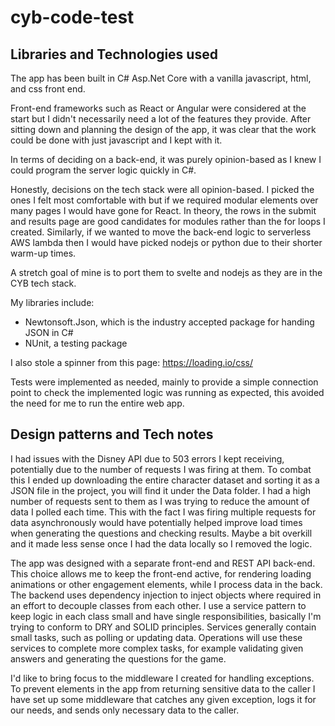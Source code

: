 # cyb-code-test

## Libraries and Technologies used

The app has been built in C# Asp.Net Core with a vanilla javascript, html, and css front end. 

Front-end frameworks such as React or Angular were considered at the start but I didn't necessarily need a lot of the features they provide. After sitting down and planning the design of the app, it was clear that the work could be done with just javascript and I kept with it.

In terms of deciding on a back-end, it was purely opinion-based as I knew I could program the server logic quickly in C#. 

Honestly, decisions on the tech stack were all opinion-based. I picked the ones I felt most comfortable with but if we required modular elements over many pages I would have gone for React. In theory, the rows in the submit and results page are good candidates for modules rather than the for loops I created. Similarly, if we wanted to move the back-end logic to serverless AWS lambda then I would have picked nodejs or python due to their shorter warm-up times.

A stretch goal of mine is to port them to svelte and nodejs as they are in the CYB tech stack.

My libraries include:
- Newtonsoft.Json, which is the industry accepted package for handing JSON in C#
- NUnit, a testing package

I also stole a spinner from this page: https://loading.io/css/

Tests were implemented as needed, mainly to provide a simple connection point to check the implemented logic was running as expected, this avoided the need for me to run the entire web app.

## Design patterns and Tech notes

I had issues with the Disney API due to 503 errors I kept receiving, potentially due to the number of requests I was firing at them. To combat this I ended up downloading the entire character dataset and sorting it as a JSON file in the project, you will find it under the Data folder. I had a high number of requests sent to them as I was trying to reduce the amount of data I polled each time. This with the fact I was firing multiple requests for data asynchronously would have potentially helped improve load times when generating the questions and checking results. Maybe a bit overkill and it made less sense once I had the data locally so I removed the logic. 

The app was designed with a separate front-end and REST API back-end. This choice allows me to keep the front-end active, for rendering loading animations or other engagement elements, while I process data in the back.
The backend uses dependency injection to inject objects where required in an effort to decouple classes from each other. I use a service pattern to keep logic in each class small and have single responsibilities, basically I'm trying to conform to DRY and SOLID principles. Services generally contain small tasks, such as polling or updating data. Operations will use these services to complete more complex tasks, for example validating given answers and generating the questions for the game.

I'd like to bring focus to the middleware I created for handling exceptions. To prevent elements in the app from returning sensitive data to the caller I have set up some middleware that catches any given exception, logs it for our needs, and sends only necessary data to the caller.
